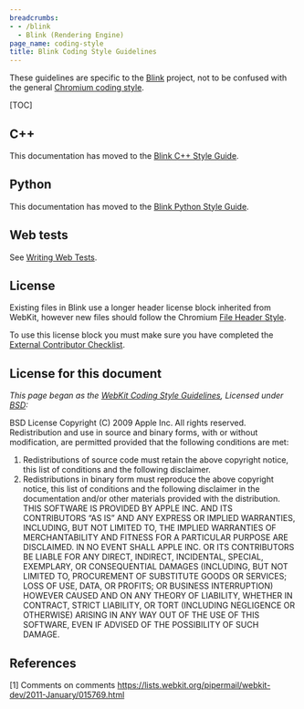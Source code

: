 ```yaml
---
breadcrumbs:
- - /blink
  - Blink (Rendering Engine)
page_name: coding-style
title: Blink Coding Style Guidelines
---
```


These guidelines are specific to the [Blink](/blink) project, not to be confused
with the general [Chromium coding
style](https://chromium.googlesource.com/chromium/src/+/master/styleguide/styleguide.md).

[TOC]

## C++

This documentation has moved to the [Blink C++ Style
Guide](https://chromium.googlesource.com/chromium/src/+/master/styleguide/c++/blink-c++.md).

## Python

This documentation has moved to the [Blink Python Style
Guide](https://chromium.googlesource.com/chromium/src/+/master/styleguide/python/blink-python.md).

## Web tests

See [Writing Web
Tests](https://chromium.googlesource.com/chromium/src/+/master/docs/testing/writing_web_tests.md).

## License

Existing files in Blink use a longer header license block inherited from WebKit,
however new files should follow the Chromium [File Header
Style](https://chromium.googlesource.com/chromium/src/+/master/styleguide/c++/c++.md#File-headers).

To use this license block you must make sure you have completed the [External
Contributor
Checklist](/developers/contributing-code/external-contributor-checklist).

## License for this document

*This page began as the [WebKit Coding Style
Guidelines](http://www.webkit.org/coding/coding-style.html), Licensed under
[BSD](http://www.webkit.org/coding/bsd-license.html):*

BSD License
Copyright (C) 2009 Apple Inc. All rights reserved.
Redistribution and use in source and binary forms, with or without modification,
are permitted provided that the following conditions are met:
1. Redistributions of source code must retain the above copyright notice, this
list of conditions and the following disclaimer.
2. Redistributions in binary form must reproduce the above copyright notice,
this list of conditions and the following disclaimer in the documentation and/or
other materials provided with the distribution.
THIS SOFTWARE IS PROVIDED BY APPLE INC. AND ITS CONTRIBUTORS “AS IS” AND ANY
EXPRESS OR IMPLIED WARRANTIES, INCLUDING, BUT NOT LIMITED TO, THE IMPLIED
WARRANTIES OF MERCHANTABILITY AND FITNESS FOR A PARTICULAR PURPOSE ARE
DISCLAIMED. IN NO EVENT SHALL APPLE INC. OR ITS CONTRIBUTORS BE LIABLE FOR ANY
DIRECT, INDIRECT, INCIDENTAL, SPECIAL, EXEMPLARY, OR CONSEQUENTIAL DAMAGES
(INCLUDING, BUT NOT LIMITED TO, PROCUREMENT OF SUBSTITUTE GOODS OR SERVICES;
LOSS OF USE, DATA, OR PROFITS; OR BUSINESS INTERRUPTION) HOWEVER CAUSED AND ON
ANY THEORY OF LIABILITY, WHETHER IN CONTRACT, STRICT LIABILITY, OR TORT
(INCLUDING NEGLIGENCE OR OTHERWISE) ARISING IN ANY WAY OUT OF THE USE OF THIS
SOFTWARE, EVEN IF ADVISED OF THE POSSIBILITY OF SUCH DAMAGE.

## References

\[1\] Comments on comments
<https://lists.webkit.org/pipermail/webkit-dev/2011-January/015769.html>